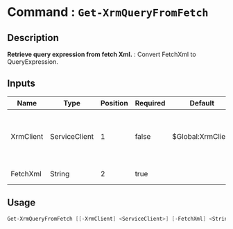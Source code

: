 # Command : `Get-XrmQueryFromFetch` 

## Description

**Retrieve query expression from fetch Xml.** : Convert FetchXml to QueryExpression.

## Inputs

Name|Type|Position|Required|Default|Description
----|----|--------|--------|-------|-----------
XrmClient|ServiceClient|1|false|$Global:XrmClient|Xrm connector initialized to target instance. Use latest one by default. (CrmServiceClient)
FetchXml|String|2|true||FetchXML query string.


## Usage

```Powershell 
Get-XrmQueryFromFetch [[-XrmClient] <ServiceClient>] [-FetchXml] <String> [<CommonParameters>]
``` 


